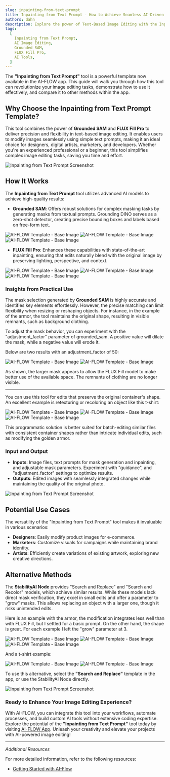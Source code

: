 ```yaml
---
slug: inpainting-from-text-prompt
title: Inpainting from Text Prompt - How to Achieve Seamless AI-Driven Image Editing
authors: dahn
description: Explore the power of Text-Based Image Editing with the Inpainting from Text Prompt template. Learn how to use it, compare its advantages, and discover practical use cases for seamless editing.
tags:
  [
    Inpainting from Text Prompt,
    AI Image Editing,
    Grounded SAM,
    FLUX Fill Pro,
    AI Tools,
  ]
---
```


<head>
  <meta name="twitter:card" content="summary_large_image"/>
  <meta name="twitter:title" content="Inpainting from Text Prompt: A Revolutionary Image Editing Tool" />
  <meta name="twitter:description" content="Explore how the Inpainting from Text Prompt tool revolutionizes image editing with AI. Learn its features, usage, and benefits over traditional methods." />
  <meta name="twitter:creator" content="@AIFlowApp"/>
  <meta name="twitter:image" content="https://docs.ai-flow.net/img/blog-images/programmatic-inpainting-11.png"/>
  <meta name="twitter:image:alt" content="Inpainting from Text Prompt Screenshot"/>
  <meta property="og:title" content="Inpainting from Text Prompt: A Revolutionary Image Editing Tool"/>
  <meta property="og:description" content="Discover how the Inpainting from Text Prompt tool transforms image editing with AI. Learn its effective usage and advantages over traditional methods."/>
  <meta property="og:image" content="https://docs.ai-flow.net/img/blog-images/programmatic-inpainting-11.png"/>
</head>

The **"Inpainting from Text Prompt"** tool is a powerful template now available in the AI-FLOW app. This guide will walk you through how this tool can revolutionize your image editing tasks, demonstrate how to use it effectively, and compare it to other methods within the app.

## Why Choose the Inpainting from Text Prompt Template?

This tool combines the power of **Grounded SAM** and **FLUX Fill Pro** to deliver precision and flexibility in text-based image editing. It enables users to modify images seamlessly using simple text prompts, making it an ideal choice for designers, digital artists, marketers, and developers. Whether you're an experienced professional or a beginner, this tool simplifies complex image editing tasks, saving you time and effort.

![Inpainting from Text Prompt Screenshot](/img/blog-images/programmatic-inpainting-11.png)

## How It Works

The **Inpainting from Text Prompt** tool utilizes advanced AI models to achieve high-quality results:

- **Grounded SAM**: Offers robust solutions for complex masking tasks by generating masks from textual prompts. Grounding DINO serves as a zero-shot detector, creating precise bounding boxes and labels based on free-form text.

<div class="flex flex-row justify-center gap-4 w-full md:w-[50%]">
    <span class="flex flex-1 justify-center items-center">
        <img src="/img/blog-images/programmatic-inpainting-2.jpg" alt="AI-FLOW Template - Base Image" class="w-full max-w-[468px] h-auto object-cover"/>
    </span>
    <span class="flex flex-1 justify-center items-center">
        <img src="/img/blog-images/programmatic-inpainting-3.jpg" alt="AI-FLOW Template - Base Image" class="w-full max-w-[468px] h-auto object-cover"/>
    </span>
    <span class="flex flex-1 justify-center items-center">
        <img src="/img/blog-images/programmatic-inpainting-4.jpg" alt="AI-FLOW Template - Base Image" class="w-full max-w-[468px] h-auto object-cover"/>
    </span>
</div>

- **FLUX Fill Pro**: Enhances these capabilities with state-of-the-art inpainting, ensuring that edits naturally blend with the original image by preserving lighting, perspective, and context.

<div class="flex flex-row justify-center gap-4 w-full md:w-[50%]">
    <span class="flex flex-1 justify-center items-center">
        <img src="/img/blog-images/programmatic-inpainting-9.png" alt="AI-FLOW Template - Base Image" class="w-full max-w-[468px] h-auto object-cover"/>
    </span>
    <span class="flex flex-1 justify-center items-center">
        <img src="/img/blog-images/programmatic-inpainting-8.jpg" alt="AI-FLOW Template - Base Image" class="w-full max-w-[468px] h-auto object-cover"/>
    </span>
    <span class="flex flex-1 justify-center items-center">
        <img src="/img/blog-images/programmatic-inpainting-5.jpg" alt="AI-FLOW Template - Base Image" class="w-full max-w-[468px] h-auto object-cover"/>
    </span>
</div>

### Insights from Practical Use

The mask selection generated by **Grounded SAM** is highly accurate and identifies key elements effortlessly. However, the precise matching can limit flexibility when resizing or reshaping objects. For instance, in the example of the armor, the tool maintains the original shape, resulting in visible remnants, such as background clothing.

To adjust the mask behavior, you can experiment with the "adjustment_factor" parameter of grounded_sam. A positive value will dilate the mask, while a negative value will erode it.

Below are two results with an adjustment_factor of 50:

<div class="flex flex-row justify-center gap-4 w-full md:w-[50%]">
    <span class="flex flex-1 justify-center items-center">
        <img src="/img/blog-images/programmatic-inpainting-20.jpg" alt="AI-FLOW Template - Base Image" class="w-full max-w-[468px] h-auto object-cover"/>
    </span>
    <span class="flex flex-1 justify-center items-center">
        <img src="/img/blog-images/programmatic-inpainting-21.jpg" alt="AI-FLOW Template - Base Image" class="w-full max-w-[468px] h-auto object-cover"/>
    </span>
</div>

As shown, the larger mask appears to allow the FLUX Fill model to make better use of the available space. The remnants of clothing are no longer visible.

---

You can use this tool for edits that preserve the original container's shape. An excellent example is retexturing or recoloring an object like this t-shirt:

<div class="flex flex-row justify-center gap-4 w-full md:w-[50%]">
    <span class="flex flex-1 justify-center items-center">
        <img src="/img/blog-images/programmatic-inpainting-9.jpg" alt="AI-FLOW Template - Base Image" class="w-full max-w-[468px] h-auto object-cover"/>
    </span>
    <span class="flex flex-1 justify-center items-center">
        <img src="/img/blog-images/programmatic-inpainting-10.jpg" alt="AI-FLOW Template - Base Image" class="w-full max-w-[468px] h-auto object-cover"/>
    </span>
    <span class="flex flex-1 justify-center items-center">
        <img src="/img/blog-images/programmatic-inpainting-11.jpg" alt="AI-FLOW Template - Base Image" class="w-full max-w-[468px] h-auto object-cover"/>
    </span>
</div>

This programmatic solution is better suited for batch-editing similar files with consistent container shapes rather than intricate individual edits, such as modifying the golden armor.

### Input and Output

- **Inputs**: Image files, text prompts for mask generation and inpainting, and adjustable mask parameters. Experiment with "guidance", and "adjustment_factor" settings to optimize results.
- **Outputs**: Edited images with seamlessly integrated changes while maintaining the quality of the original photo.

![Inpainting from Text Prompt Screenshot](/img/blog-images/programmatic-inpainting-22.png)

## Potential Use Cases

The versatility of the "Inpainting from Text Prompt" tool makes it invaluable in various scenarios:

- **Designers**: Easily modify product images for e-commerce.
- **Marketers**: Customize visuals for campaigns while maintaining brand identity.
- **Artists**: Efficiently create variations of existing artwork, exploring new creative directions.

## Alternative Methods

The **StabilityAI Node** provides "Search and Replace" and "Search and Recolor" models, which achieve similar results. While these models lack direct mask verification, they excel in small edits and offer a parameter to "grow" masks. This allows replacing an object with a larger one, though it risks unintended edits.

Here is an example with the armor, the modification integrates less well than with FLUX Fill, but I settled for a basic prompt. On the other hand, the shape is great. For each example I left the "grow" parameter at 3.

<div class="flex flex-row justify-center gap-4 w-full md:w-[50%]">
    <span class="flex flex-1 justify-center items-center">
        <img src="/img/blog-images/programmatic-inpainting-9.png" alt="AI-FLOW Template - Base Image" class="w-full max-w-[468px] h-auto object-cover"/>
    </span>
    <span class="flex flex-1 justify-center items-center">
        <img src="/img/blog-images/programmatic-inpainting-13.png" alt="AI-FLOW Template - Base Image" class="w-full max-w-[468px] h-auto object-cover"/>
    </span>
    <span class="flex flex-1 justify-center items-center">
        <img src="/img/blog-images/programmatic-inpainting-12.png" alt="AI-FLOW Template - Base Image" class="w-full max-w-[468px] h-auto object-cover"/>
    </span>
</div>

And a t-shirt example:

<div class="flex flex-row justify-center gap-4 w-full md:w-[50%]">
    <span class="flex flex-1 justify-center items-center">
        <img src="/img/blog-images/programmatic-inpainting-9.jpg" alt="AI-FLOW Template - Base Image" class="w-full max-w-[468px] h-auto object-cover"/>
    </span>
    <span class="flex flex-1 justify-center items-center">
        <img src="/img/blog-images/programmatic-inpainting-16.png" alt="AI-FLOW Template - Base Image" class="w-full max-w-[468px] h-auto object-cover"/>
    </span>
</div>

To use this alternative, select the **"Search and Replace"** template in the app, or use the StabilityAI Node directly.

![Inpainting from Text Prompt Screenshot](/img/blog-images/programmatic-inpainting-14.png)

### Ready to Enhance Your Image Editing Experience?

With AI-FLOW, you can integrate this tool into your workflows, automate processes, and build custom AI tools without extensive coding expertise. Explore the potential of the **"Inpainting from Text Prompt"** tool today by visiting [AI-FLOW App](https://app.ai-flow.net/). Unleash your creativity and elevate your projects with AI-powered image editing!

---

_Additional Resources_

For more detailed information, refer to the following resources:

- [Getting Started with AI-Flow](/blog/getting-started-with-ai-flow)
